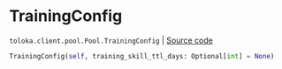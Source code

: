 # TrainingConfig
`toloka.client.pool.Pool.TrainingConfig` | [Source code](https://github.com/Toloka/toloka-kit/blob/v1.1.0.post1/src/client/pool/__init__.py#L183)

```python
TrainingConfig(self, training_skill_ttl_days: Optional[int] = None)
```


